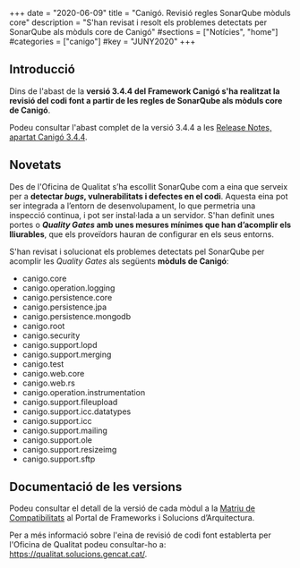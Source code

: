 +++
date        = "2020-06-09"
title       = "Canigó. Revisió regles SonarQube mòduls core"
description = "S'han revisat i resolt els problemes detectats per SonarQube als mòduls core de Canigó"
#sections    = ["Notícies", "home"]
#categories  = ["canigo"]
#key         = "JUNY2020"
+++

## Introducció

Dins de l'abast de la **versió 3.4.4 del Framework Canigó s'ha realitzat la revisió del codi font a partir de les regles
de SonarQube als mòduls core de Canigó**.

Podeu consultar l'abast complet de la versió 3.4.4 a les [Release Notes, apartat Canigó 3.4.4](/canigo-download-related/release-notes-canigo-34).

## Novetats

Des de l'Oficina de Qualitat s’ha escollit SonarQube com a eina que serveix per a **detectar _bugs_, vulnerabilitats i
defectes en el codi**. Aquesta eina pot ser integrada a l’entorn de desenvolupament, lo que permetria una inspecció continua, i
pot ser instal·lada a un servidor. S'han definit unes portes o **_Quality Gates_ amb unes mesures mínimes que han d’acomplir els lliurables**,
que els proveïdors hauran de configurar en els seus entorns.

S'han revisat i solucionat els problemes detectats pel SonarQube per acomplir les _Quality Gates_ als següents **mòduls de Canigó**:

* canigo.core
* canigo.operation.logging
* canigo.persistence.core
* canigo.persistence.jpa
* canigo.persistence.mongodb
* canigo.root
* canigo.security
* canigo.support.lopd
* canigo.support.merging
* canigo.test
* canigo.web.core
* canigo.web.rs
* canigo.operation.instrumentation
* canigo.support.fileupload
* canigo.support.icc.datatypes
* canigo.support.icc
* canigo.support.mailing
* canigo.support.ole
* canigo.support.resizeimg
* canigo.support.sftp


## Documentació de les versions

Podeu consultar el detall de la versió de cada mòdul a la [Matriu de Compatibilitats](/canigo-download-related/matrius-compatibilitats/)
al Portal de Frameworks i Solucions d’Arquitectura.

Per a més informació sobre l'eina de revisió de codi font establerta per l'Oficina de Qualitat podeu
consultar-ho a: https://qualitat.solucions.gencat.cat/.